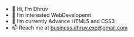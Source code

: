 - 👋 Hi, I’m Dhruv
- 👀 I’m interested WebDevelopemt
- 🌱 I’m currently Advance HTML5 and CSS3
- 📫 Reach me at business.dhruv.exe@gmail.com

<!---
dhruvv16/dhruvv16 is a ✨ special ✨ repository because its `README.md` (this file) appears on your GitHub profile.
You can click the Preview link to take a look at your changes.
--->
